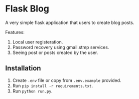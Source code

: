 # Flask Blog

A very simple flask application that users to create blog posts.

Features:
1. Local user registeration.
2. Password recovery using gmail.stmp services.
3. Seeing post or posts created by the user.

## Installation

1. Create ```.env``` file or copy from ```.env.example``` provided.
2. Run ```pip install -r requirements.txt```.
3. Run ```python run.py```.
